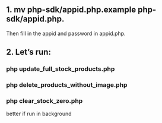 ## 1. mv php-sdk/appid.php.example php-sdk/appid.php.
Then fill in the appid and password in appid.php.
## 2. Let’s run:
### php update_full_stock_products.php
### php delete_products_without_image.php
### php clear_stock_zero.php
better if run in background


